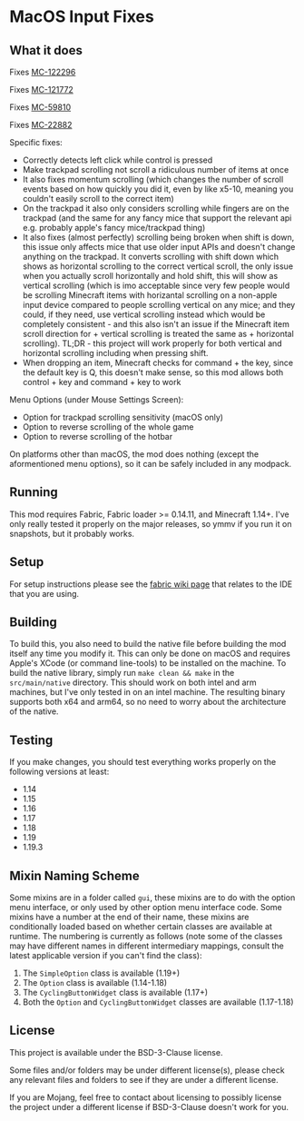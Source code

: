 # MacOS Input Fixes

## What it does

Fixes [MC-122296](https://bugs.mojang.com/browse/MC-122296)

Fixes [MC-121772](https://bugs.mojang.com/browse/MC-121772)

Fixes [MC-59810](https://bugs.mojang.com/browse/MC-59810)

Fixes [MC-22882](https://bugs.mojang.com/browse/MC-22882)

Specific fixes:
- Correctly detects left click while control is pressed
- Make trackpad scrolling not scroll a ridiculous number of items at once
- It also fixes momentum scrolling (which changes the number of scroll events based on how quickly you did it, even by like x5-10, meaning you couldn't easily scroll to the correct item)
- On the trackpad it also only considers scrolling while fingers are on the trackpad (and the same for any fancy mice that support the relevant api e.g. probably apple's fancy mice/trackpad thing)
- It also fixes (almost perfectly) scrolling being broken when shift is down, this issue only affects mice that use older input APIs and doesn't change anything on the trackpad. It converts scrolling with shift down which shows as horizontal scrolling to the correct vertical scroll, the only issue when you actually scroll horizontally and hold shift, this will show as vertical scrolling (which is imo acceptable since very few people would be scrolling Minecraft items with horizantal scrolling on a non-apple input device compared to people scrolling vertical on any mice; and they could, if they need, use vertical scrolling instead which would be completely consistent - and this also isn't an issue if the Minecraft item scroll direction for + vertical scrolling is treated the same as + horizontal scrolling). TL;DR - this project will work properly for both vertical and horizontal scrolling including when pressing shift.
- When dropping an item, Minecraft checks for command + the key, since the default key is Q, this doesn't make sense, so this mod allows both control + key and command + key to work

Menu Options (under Mouse Settings Screen):
- Option for trackpad scrolling sensitivity (macOS only)
- Option to reverse scrolling of the whole game
- Option to reverse scrolling of the hotbar

On platforms other than macOS, the mod does nothing (except the aformentioned menu options), so it can be safely included in any modpack.

## Running

This mod requires Fabric, Fabric loader >= 0.14.11, and Minecraft 1.14+. I've only really tested it properly on the major releases, so ymmv if you run it on snapshots, but it probably works.

## Setup

For setup instructions please see the [fabric wiki page](https://fabricmc.net/wiki/tutorial:setup) that relates to the IDE that you are using.

## Building

To build this, you also need to build the native file before building the mod itself any time you modify it. This can only be done on macOS and requires Apple's XCode (or command line-tools) to be installed on the machine. To build the native library, simply run `make clean && make` in the `src/main/native` directory. This should work on both intel and arm machines, but I've only tested in on an intel machine. The resulting binary supports both x64 and arm64, so no need to worry about the architecture of the native.

## Testing

If you make changes, you should test everything works properly on the following versions at least:
- 1.14
- 1.15
- 1.16
- 1.17
- 1.18
- 1.19
- 1.19.3

## Mixin Naming Scheme

Some mixins are in a folder called `gui`, these mixins are to do with the option menu interface, or only used by other option menu interface code. Some mixins have a number at the end of their name, these mixins are conditionally loaded based on whether certain classes are available at runtime. The numbering is currently as follows (note some of the classes may have different names in different intermediary mappings, consult the latest applicable version if you can't find the class):
1. The `SimpleOption` class is available (1.19+)
2. The `Option` class is available (1.14-1.18)
3. The `CyclingButtonWidget` class is available (1.17+)
4. Both the `Option` and `CyclingButtonWidget` classes are available (1.17-1.18)

## License

This project is available under the BSD-3-Clause license.

Some files and/or folders may be under different license(s), please check any relevant files and folders to see if they are under a different license.

If you are Mojang, feel free to contact about licensing to possibly license the project under a different license if BSD-3-Clause doesn't work for you.
